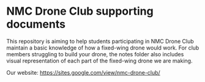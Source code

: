 # NMC Drone Club supporting documents
This repository is aiming to help students participating in NMC Drone Club maintain a basic knowledge of how a fixed-wing drone would work. 
For club members struggling to build your drone, the notes folder also includes visual representation of each part of the fixed-wing drone we are making.

Our website: https://sites.google.com/view/nmc-drone-club/



